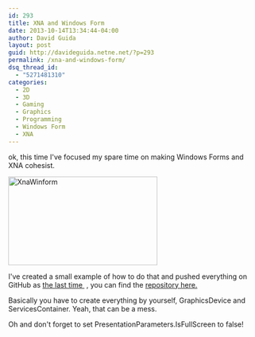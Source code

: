 ```yaml
---
id: 293
title: XNA and Windows Form
date: 2013-10-14T13:34:44-04:00
author: David Guida
layout: post
guid: http://davideguida.netne.net/?p=293
permalink: /xna-and-windows-form/
dsq_thread_id:
  - "5271481310"
categories:
  - 2D
  - 3D
  - Gaming
  - Graphics
  - Programming
  - Windows Form
  - XNA
---
```

ok, this time I've focused my spare time on making Windows Forms and XNA cohesist.

[<img loading="lazy" class="aligncenter size-medium wp-image-297" alt="XnaWinform" src="/assets/uploads/2013/10/XnaWinform-300x178.jpg" width="300" height="178" />](/assets/uploads/2013/10/XnaWinform.jpg)

I've created a small example of how to do that and pushed everything on GitHub as [the last time ](/hexagons-part-2/ "Hexagonal Map Rendering") , you can find the <a href="https://github.com/mizrael/XnaWinform" target="_blank">repository here.</a>

Basically you have to create everything by yourself, GraphicsDevice and ServicesContainer. Yeah, that can be a mess.

Oh and don't forget to set PresentationParameters.IsFullScreen to false!

<div class="post-details-footer-widgets">
</div>